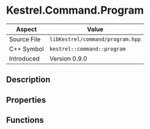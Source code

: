 # Kestrel.Command.Program
| Aspect | Value |
| --- | --- |
| Source File | `libKestrel/command/program.hpp` |
| C++ Symbol | `kestrel::command::program` |
| Introduced | Version 0.9.0 |
## Description

## Properties

## Functions

